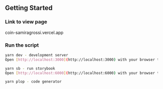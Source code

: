 ## Getting Started

### Link to view page 
coin-samiragrossi.vercel.app

### Run the script

```bash
yarn dev - development server
Open [http://localhost:3000](http://localhost:3000) with your browser to see the result.

yarn sb - run storybook
Open [http://localhost:6000](http://localhost:6000) with your browser to see the result.

yarn plop - code generator
```


